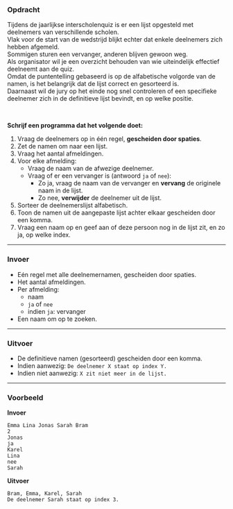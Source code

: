 ### Opdracht

Tijdens de jaarlijkse interscholenquiz is er een lijst opgesteld met deelnemers van verschillende scholen.  
Vlak voor de start van de wedstrijd blijkt echter dat enkele deelnemers zich hebben afgemeld.  
Sommigen sturen een vervanger, anderen blijven gewoon weg.  
Als organisator wil je een overzicht behouden van wie uiteindelijk effectief deelneemt aan de quiz.  
Omdat de puntentelling gebaseerd is op de alfabetische volgorde van de namen, is het belangrijk dat de lijst correct en gesorteerd is.  
Daarnaast wil de jury op het einde nog snel controleren of een specifieke deelnemer zich in de definitieve lijst bevindt, en op welke positie.

<br/>

**Schrijf een programma dat het volgende doet:**

1. Vraag de deelnemers op in één regel, **gescheiden door spaties**.
2. Zet de namen om naar een lijst.
3. Vraag het aantal afmeldingen.
4. Voor elke afmelding:
   - Vraag de naam van de afwezige deelnemer.
   - Vraag of er een vervanger is (antwoord `ja` of `nee`):
     - Zo ja, vraag de naam van de vervanger en **vervang** de originele naam in de lijst.
     - Zo nee, **verwijder** de deelnemer uit de lijst.
5. Sorteer de deelnemerslijst alfabetisch.
6. Toon de namen uit de aangepaste lijst achter elkaar gescheiden door een komma.
7. Vraag een naam op en geef aan of deze persoon nog in de lijst zit, en zo ja, op welke index.

---

### Invoer

- Eén regel met alle deelnemernamen, gescheiden door spaties.
- Het aantal afmeldingen.
- Per afmelding:
  - naam
  - `ja` of `nee`
  - indien `ja`: vervanger
- Een naam om op te zoeken.

---

### Uitvoer

- De definitieve namen (gesorteerd) gescheiden door een komma.
- Indien aanwezig: `De deelnemer X staat op index Y.`
- Indien niet aanwezig: `X zit niet meer in de lijst.`

---

### Voorbeeld

**Invoer**

    Emma Lina Jonas Sarah Bram
    2
    Jonas
    ja
    Karel
    Lina
    nee
    Sarah

**Uitvoer**

    Bram, Emma, Karel, Sarah
    De deelnemer Sarah staat op index 3.

